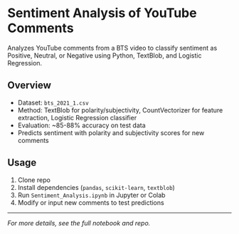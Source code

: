 # Sentiment Analysis of YouTube Comments

Analyzes YouTube comments from a BTS video to classify sentiment as Positive, Neutral, or Negative using Python, TextBlob, and Logistic Regression.

## Overview
- Dataset: `bts_2021_1.csv`
- Method: TextBlob for polarity/subjectivity, CountVectorizer for feature extraction, Logistic Regression classifier
- Evaluation: ~85-88% accuracy on test data
- Predicts sentiment with polarity and subjectivity scores for new comments

## Usage
1. Clone repo
2. Install dependencies (`pandas`, `scikit-learn`, `textblob`)
3. Run `Sentiment_Analysis.ipynb` in Jupyter or Colab
4. Modify or input new comments to test predictions

---

*For more details, see the full notebook and repo.*
